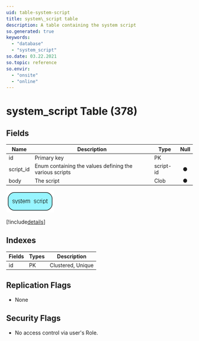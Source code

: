 ```yaml
---
uid: table-system-script
title: system\_script table
description: A table containing the system script
so.generated: true
keywords:
  - "database"
  - "system_script"
so.date: 03.22.2021
so.topic: reference
so.envir:
  - "onsite"
  - "online"
---
```


# system\_script Table (378)

## Fields

| Name | Description | Type | Null |
|------|-------------|------|:----:|
|id|Primary key|PK| |
|script\_id|Enum containing the values defining the various scripts|script-id|&#x25CF;|
|body|The script|Clob|&#x25CF;|


![system_script table relationship diagram](./media/system_script.png)

[!include[details](./includes/system-script.md)]

## Indexes

| Fields | Types | Description |
|--------|-------|-------------|
|id |PK |Clustered, Unique |

## Replication Flags

* None

## Security Flags

* No access control via user's Role.

